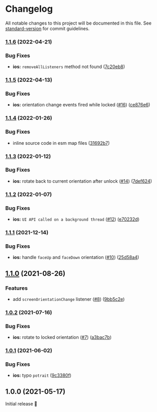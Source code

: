 # Changelog

All notable changes to this project will be documented in this file. See [standard-version](https://github.com/conventional-changelog/standard-version) for commit guidelines.

### [1.1.6](https://github.com/robingenz/capacitor-screen-orientation/compare/v1.1.5...v1.1.6) (2022-04-21)


### Bug Fixes

* **ios:** `removeAllListeners` method not found ([7c20eb8](https://github.com/robingenz/capacitor-screen-orientation/commit/7c20eb82f6b4ecd4600ea94d209a11650b925edb))

### [1.1.5](https://github.com/robingenz/capacitor-screen-orientation/compare/v1.1.4...v1.1.5) (2022-04-13)


### Bug Fixes

* **ios:** orientation change events fired while locked ([#16](https://github.com/robingenz/capacitor-screen-orientation/issues/16)) ([ce876e6](https://github.com/robingenz/capacitor-screen-orientation/commit/ce876e6795d51b21e3a6218c31e7d45725ea6bd6))

### [1.1.4](https://github.com/robingenz/capacitor-screen-orientation/compare/v1.1.3...v1.1.4) (2022-01-26)


### Bug Fixes

* inline source code in esm map files ([31692b7](https://github.com/robingenz/capacitor-screen-orientation/commit/31692b717bac9c54317e46046aefb605d4aeaafe))

### [1.1.3](https://github.com/robingenz/capacitor-screen-orientation/compare/v1.1.2...v1.1.3) (2022-01-12)


### Bug Fixes

* **ios:** rotate back to current orientation after unlock ([#14](https://github.com/robingenz/capacitor-screen-orientation/issues/14)) ([7def624](https://github.com/robingenz/capacitor-screen-orientation/commit/7def624915826cb263c71e7e53b507c1eb8bf584))

### [1.1.2](https://github.com/robingenz/capacitor-screen-orientation/compare/v1.1.1...v1.1.2) (2022-01-07)


### Bug Fixes

* **ios:** `UI API called on a background thread` ([#12](https://github.com/robingenz/capacitor-screen-orientation/issues/12)) ([e70232d](https://github.com/robingenz/capacitor-screen-orientation/commit/e70232d32bd786dd9459c4261bc9a81ad6961cfb))

### [1.1.1](https://github.com/robingenz/capacitor-screen-orientation/compare/v1.1.0...v1.1.1) (2021-12-14)


### Bug Fixes

* **ios:** handle `faceUp` and `faceDown` orientation ([#10](https://github.com/robingenz/capacitor-screen-orientation/issues/10)) ([25d58a4](https://github.com/robingenz/capacitor-screen-orientation/commit/25d58a4da012c6faf8d19b1d7221cd9d4ac22f23))

## [1.1.0](https://github.com/robingenz/capacitor-screen-orientation/compare/v1.0.2...v1.1.0) (2021-08-26)


### Features

* add `screenOrientationChange` listener ([#8](https://github.com/robingenz/capacitor-screen-orientation/issues/8)) ([9bb5c2e](https://github.com/robingenz/capacitor-screen-orientation/commit/9bb5c2ef89cabfcdebc33a2d6a4d8f606179fe51))

### [1.0.2](https://github.com/robingenz/capacitor-screen-orientation/compare/v1.0.1...v1.0.2) (2021-07-16)


### Bug Fixes

* **ios:** rotate to locked orientation ([#7](https://github.com/robingenz/capacitor-screen-orientation/issues/7)) ([a3bac7b](https://github.com/robingenz/capacitor-screen-orientation/commit/a3bac7b522897893362199d44e63d0e1451b1fb5))

### [1.0.1](https://github.com/robingenz/capacitor-screen-orientation/compare/v1.0.0...v1.0.1) (2021-06-02)


### Bug Fixes

* **ios:** typo `potrait` ([9c3380f](https://github.com/robingenz/capacitor-screen-orientation/commit/9c3380f25e139624d4641bb805f779c5e61a5c97))

## 1.0.0 (2021-05-17)

Initial release 🎉
